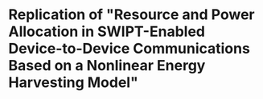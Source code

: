 # Replication of "Resource and Power Allocation in SWIPT-Enabled Device-to-Device Communications Based on a Nonlinear Energy Harvesting Model"

